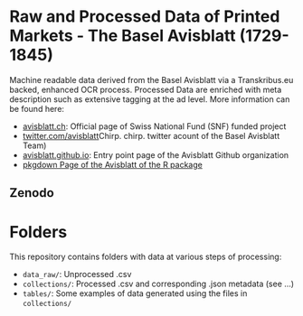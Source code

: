 # Raw and Processed Data of Printed Markets - The Basel Avisblatt (1729-1845)

Machine readable data derived from the Basel Avisblatt via a Transkribus.eu backed, enhanced OCR process. Processed Data are enriched with meta description such as extensive tagging at the ad level. More information can be found here:

-   [avisblatt.ch](https://avisblatt.ch): Official page of Swiss National Fund (SNF) funded project
-   [twitter.com/avisblatt](https://twitter.com/avisblatt)Chirp. chirp. twitter acount of the Basel Avisblatt Team)
-   [avisblatt.github.io](https://avisblatt.github.io): Entry point page of the Avisblatt Github organization
-   [pkgdown Page of the Avisblatt of the R package](https://avisblatt.github.io/avisblatt)

## Zenodo

# Folders

This repository contains folders with data at various steps of processing:

-   `data_raw/`: Unprocessed .csv
-   `collections/`: Processed .csv and corresponding .json metadata (see ...)
-   `tables/`: Some examples of data generated using the files in `collections/`
